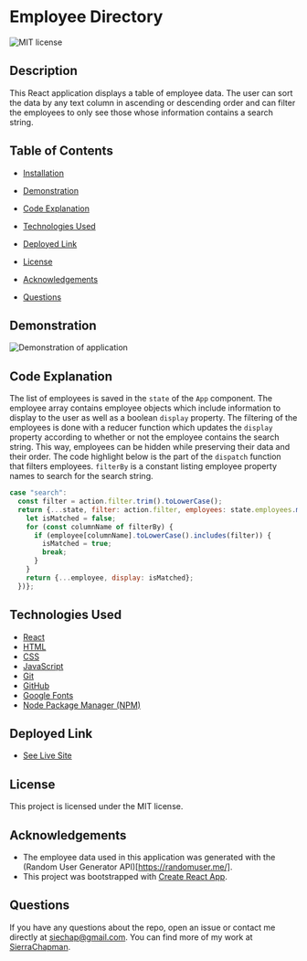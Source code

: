 # Employee Directory

![MIT license](https://img.shields.io/badge/license-MIT-blue.svg)

## Description

This React application displays a table of employee data. The user can sort the data by any text column in ascending or descending order and can filter the employees to only see those whose information contains a search string.

## Table of Contents

* [Installation](#installation)

* [Demonstration](#demonstration)

* [Code Explanation](#code-explanation)

* [Technologies Used](#technologies-used)

* [Deployed Link](#deployed-link)

* [License](#license)

* [Acknowledgements](#acknowledgements)

* [Questions](#questions)


## Demonstration

![Demonstration of application](demo.gif)

## Code Explanation

The list of employees is saved in the `state` of the `App` component. The employee array contains employee objects which include information to display to the user as well as a boolean `display` property. The filtering of the employees is done with a reducer function which updates the `display` property according to whether or not the employee contains the search string. This way, employees can be hidden while preserving their data and their order. The code highlight below is the part of the `dispatch` function that filters employees. `filterBy` is a constant listing employee property names to search for the search string.

```javascript
case "search":
  const filter = action.filter.trim().toLowerCase();
  return {...state, filter: action.filter, employees: state.employees.map(employee => {
    let isMatched = false;
    for (const columnName of filterBy) {
      if (employee[columnName].toLowerCase().includes(filter)) {
        isMatched = true;
        break;
      }
    }
    return {...employee, display: isMatched};
  })};
```

## Technologies Used

* [React](https://reactjs.org/)
* [HTML](https://developer.mozilla.org/en-US/docs/Web/HTML)
* [CSS](https://developer.mozilla.org/en-US/docs/Web/CSS)
* [JavaScript](https://developer.mozilla.org/en-US/docs/Web/JavaScript)
* [Git](https://git-scm.com/)
* [GitHub](https://github.com/)
* [Google Fonts](https://fonts.google.com/)
* [Node Package Manager (NPM)](https://www.npmjs.com/)

## Deployed Link

* [See Live Site](https://sierrachapman.github.io/employee-directory)

## License

This project is licensed under the MIT license.

## Acknowledgements

* The employee data used in this application was generated with the (Random User Generator API)[https://randomuser.me/].
* This project was bootstrapped with [Create React App](https://github.com/facebook/create-react-app).

## Questions

If you have any questions about the repo, open an issue or contact me directly at siechap@gmail.com. You can find more of my work at [SierraChapman](https://github.com/SierraChapman/).